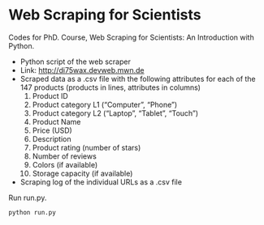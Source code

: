 # Web Scraping for Scientists

Codes for PhD. Course, Web Scraping for Scientists: An Introduction with Python.

- Python script of the web scraper
- Link: http://di75wax.devweb.mwn.de
- Scraped data as a .csv file with the following attributes for each of the 147 
products (products in lines, attributes in columns)
  1. Product ID
  2. Product category L1 (“Computer”, “Phone”)
  3. Product category L2 (“Laptop”, “Tablet”, “Touch”)
  4. Product Name
  5. Price (USD)
  6. Description
  7. Product rating (number of stars)
  8. Number of reviews
  9. Colors (if available)
  10. Storage capacity (if available)
- Scraping log of the individual URLs as a .csv file

Run run.py.

```
python run.py
```

